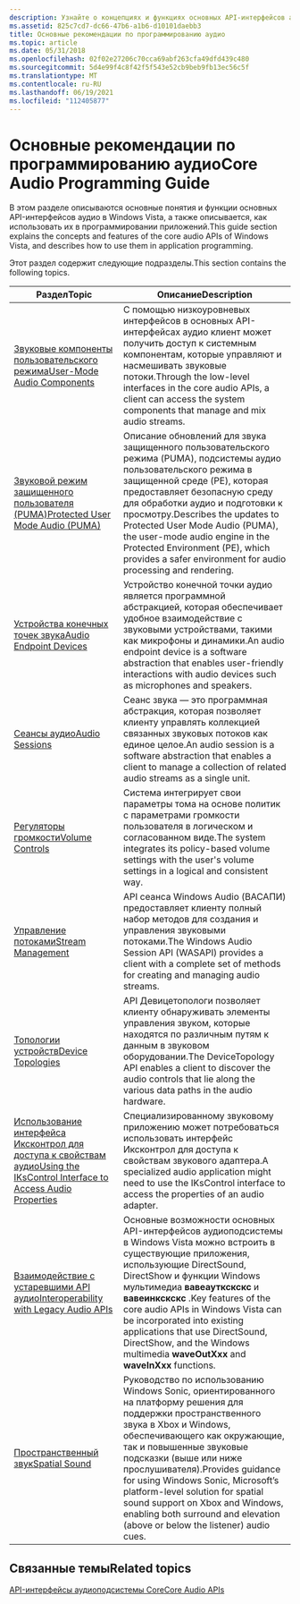 ```yaml
---
description: Узнайте о концепциях и функциях основных API-интерфейсов аудио в Windows Vista и об их использовании в программировании приложений.
ms.assetid: 825c7cd7-dc66-47b6-a1b6-d10101daebb3
title: Основные рекомендации по программированию аудио
ms.topic: article
ms.date: 05/31/2018
ms.openlocfilehash: 02f02e27206c70cca69abf263cfa49dfd439c480
ms.sourcegitcommit: 5d4e99f4c8f42f5f543e52cb9beb9fb13ec56c5f
ms.translationtype: MT
ms.contentlocale: ru-RU
ms.lasthandoff: 06/19/2021
ms.locfileid: "112405877"
---
```

# <a name="core-audio-programming-guide"></a><span data-ttu-id="fa787-103">Основные рекомендации по программированию аудио</span><span class="sxs-lookup"><span data-stu-id="fa787-103">Core Audio Programming Guide</span></span>

<span data-ttu-id="fa787-104">В этом разделе описываются основные понятия и функции основных API-интерфейсов аудио в Windows Vista, а также описывается, как использовать их в программировании приложений.</span><span class="sxs-lookup"><span data-stu-id="fa787-104">This guide section explains the concepts and features of the core audio APIs of Windows Vista, and describes how to use them in application programming.</span></span>

<span data-ttu-id="fa787-105">Этот раздел содержит следующие подразделы.</span><span class="sxs-lookup"><span data-stu-id="fa787-105">This section contains the following topics.</span></span>



| <span data-ttu-id="fa787-106">Раздел</span><span class="sxs-lookup"><span data-stu-id="fa787-106">Topic</span></span>                                                                                                                      | <span data-ttu-id="fa787-107">Описание</span><span class="sxs-lookup"><span data-stu-id="fa787-107">Description</span></span>                                                                                                                                                                                                  |
|----------------------------------------------------------------------------------------------------------------------------|--------------------------------------------------------------------------------------------------------------------------------------------------------------------------------------------------------------|
| [<span data-ttu-id="fa787-108">Звуковые компоненты пользовательского режима</span><span class="sxs-lookup"><span data-stu-id="fa787-108">User-Mode Audio Components</span></span>](user-mode-audio-components.md)                                                               | <span data-ttu-id="fa787-109">С помощью низкоуровневых интерфейсов в основных API-интерфейсах аудио клиент может получить доступ к системным компонентам, которые управляют и насмешивать звуковые потоки.</span><span class="sxs-lookup"><span data-stu-id="fa787-109">Through the low-level interfaces in the core audio APIs, a client can access the system components that manage and mix audio streams.</span></span>                                                                        |
| [<span data-ttu-id="fa787-110">Звуковой режим защищенного пользователя (PUMA)</span><span class="sxs-lookup"><span data-stu-id="fa787-110">Protected User Mode Audio (PUMA)</span></span>](protected-user-mode-audio--puma-.md)                                                   | <span data-ttu-id="fa787-111">Описание обновлений для звука защищенного пользовательского режима (PUMA), подсистемы аудио пользовательского режима в защищенной среде (PE), которая предоставляет безопасную среду для обработки аудио и подготовки к просмотру.</span><span class="sxs-lookup"><span data-stu-id="fa787-111">Describes the updates to Protected User Mode Audio (PUMA), the user-mode audio engine in the Protected Environment (PE), which provides a safer environment for audio processing and rendering.</span></span>              |
| [<span data-ttu-id="fa787-112">Устройства конечных точек звука</span><span class="sxs-lookup"><span data-stu-id="fa787-112">Audio Endpoint Devices</span></span>](audio-endpoint-devices.md)                                                                       | <span data-ttu-id="fa787-113">Устройство конечной точки аудио является программной абстракцией, которая обеспечивает удобное взаимодействие с звуковыми устройствами, такими как микрофоны и динамики.</span><span class="sxs-lookup"><span data-stu-id="fa787-113">An audio endpoint device is a software abstraction that enables user-friendly interactions with audio devices such as microphones and speakers.</span></span>                                                              |
| [<span data-ttu-id="fa787-114">Сеансы аудио</span><span class="sxs-lookup"><span data-stu-id="fa787-114">Audio Sessions</span></span>](audio-sessions.md)                                                                                       | <span data-ttu-id="fa787-115">Сеанс звука — это программная абстракция, которая позволяет клиенту управлять коллекцией связанных звуковых потоков как единое целое.</span><span class="sxs-lookup"><span data-stu-id="fa787-115">An audio session is a software abstraction that enables a client to manage a collection of related audio streams as a single unit.</span></span>                                                                           |
| [<span data-ttu-id="fa787-116">Регуляторы громкости</span><span class="sxs-lookup"><span data-stu-id="fa787-116">Volume Controls</span></span>](volume-controls.md)                                                                                     | <span data-ttu-id="fa787-117">Система интегрирует свои параметры тома на основе политик с параметрами громкости пользователя в логическом и согласованном виде.</span><span class="sxs-lookup"><span data-stu-id="fa787-117">The system integrates its policy-based volume settings with the user's volume settings in a logical and consistent way.</span></span>                                                                                      |
| [<span data-ttu-id="fa787-118">Управление потоками</span><span class="sxs-lookup"><span data-stu-id="fa787-118">Stream Management</span></span>](stream-management.md)                                                                                 | <span data-ttu-id="fa787-119">API сеанса Windows Audio (ВАСАПИ) предоставляет клиенту полный набор методов для создания и управления звуковыми потоками.</span><span class="sxs-lookup"><span data-stu-id="fa787-119">The Windows Audio Session API (WASAPI) provides a client with a complete set of methods for creating and managing audio streams.</span></span>                                                                             |
| [<span data-ttu-id="fa787-120">Топологии устройств</span><span class="sxs-lookup"><span data-stu-id="fa787-120">Device Topologies</span></span>](device-topologies.md)                                                                                 | <span data-ttu-id="fa787-121">API Девицетопологи позволяет клиенту обнаруживать элементы управления звуком, которые находятся по различным путям к данным в звуковом оборудовании.</span><span class="sxs-lookup"><span data-stu-id="fa787-121">The DeviceTopology API enables a client to discover the audio controls that lie along the various data paths in the audio hardware.</span></span>                                                                          |
| [<span data-ttu-id="fa787-122">Использование интерфейса Иксконтрол для доступа к свойствам аудио</span><span class="sxs-lookup"><span data-stu-id="fa787-122">Using the IKsControl Interface to Access Audio Properties</span></span>](using-the-ikscontrol-interface-to-access-audio-properties.md) | <span data-ttu-id="fa787-123">Специализированному звуковому приложению может потребоваться использовать интерфейс Иксконтрол для доступа к свойствам звукового адаптера.</span><span class="sxs-lookup"><span data-stu-id="fa787-123">A specialized audio application might need to use the IKsControl interface to access the properties of an audio adapter.</span></span>                                                                                     |
| [<span data-ttu-id="fa787-124">Взаимодействие с устаревшими API аудио</span><span class="sxs-lookup"><span data-stu-id="fa787-124">Interoperability with Legacy Audio APIs</span></span>](interoperability-with-legacy-audio-apis.md)                                     | <span data-ttu-id="fa787-125">Основные возможности основных API-интерфейсов аудиоподсистемы в Windows Vista можно встроить в существующие приложения, использующие DirectSound, DirectShow и функции Windows мультимедиа **вавеауткскскс** и **вавеинкскскс** .</span><span class="sxs-lookup"><span data-stu-id="fa787-125">Key features of the core audio APIs in Windows Vista can be incorporated into existing applications that use DirectSound, DirectShow, and the Windows multimedia **waveOutXxx** and **waveInXxx** functions.</span></span> |
| [<span data-ttu-id="fa787-126">Пространственный звук</span><span class="sxs-lookup"><span data-stu-id="fa787-126">Spatial Sound</span></span>](spatial-sound.md)                                                                                         | <span data-ttu-id="fa787-127">Руководство по использованию Windows Sonic, ориентированного на платформу решения для поддержки пространственного звука в Xbox и Windows, обеспечивающего как окружающие, так и повышенные звуковые подсказки (выше или ниже прослушивателя).</span><span class="sxs-lookup"><span data-stu-id="fa787-127">Provides guidance for using Windows Sonic, Microsoft’s platform-level solution for spatial sound support on Xbox and Windows, enabling both surround and elevation (above or below the listener) audio cues.</span></span> |



 

## <a name="related-topics"></a><span data-ttu-id="fa787-128">Связанные темы</span><span class="sxs-lookup"><span data-stu-id="fa787-128">Related topics</span></span>

<dl> <dt>

[<span data-ttu-id="fa787-129">API-интерфейсы аудиоподсистемы Core</span><span class="sxs-lookup"><span data-stu-id="fa787-129">Core Audio APIs</span></span>](core-audio-apis-in-windows-vista.md)
</dt> </dl>

 

 



